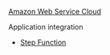 [Amazon Web Service Cloud](https://docs.aws.amazon.com/whitepapers/latest/aws-overview/amazon-web-services-cloud-platform.html)


Application integration
- [Step Function](./Application%20Integration/Step%20Functions.md)
